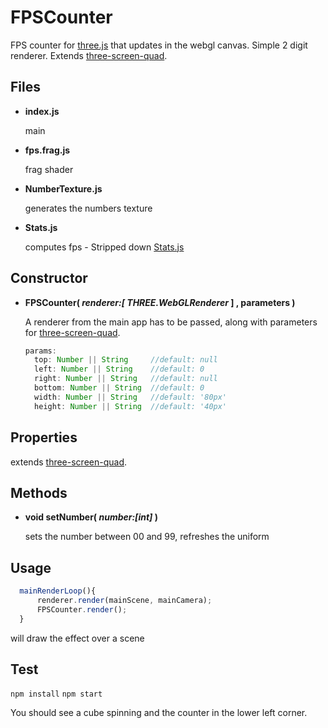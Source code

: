 # FPSCounter

FPS counter for [three.js](https://github.com/mrdoob/three.js/) that updates in the webgl canvas. Simple 2 digit renderer. Extends [three-screen-quad](https://www.npmjs.com/package/three-screen-quad).


## Files

* **index.js**

  main

* **fps.frag.js**

  frag shader


* **NumberTexture.js**

  generates the numbers texture

* **Stats.js**

  computes fps - Stripped down [Stats.js](https://github.com/mrdoob/stats.js/)



## Constructor

* **FPSCounter( *renderer:[ THREE.WebGLRenderer* ] , parameters )**

  A renderer from the main app has to be passed, along with parameters for [three-screen-quad](https://www.npmjs.com/package/three-screen-quad).
  ```javascript
  params:
    top: Number || String     //default: null
    left: Number || String    //default: 0
    right: Number || String   //default: null
    bottom: Number || String  //default: 0
    width: Number || String   //default: '80px'
    height: Number || String  //default: '40px'
  ```

## Properties

extends [three-screen-quad](https://www.npmjs.com/package/three-screen-quad).


## Methods

* **void setNumber( *number:[int]* )**

  sets the number between 00 and 99, refreshes the uniform
  
## Usage

  ```javascript
    mainRenderLoop(){
    	renderer.render(mainScene, mainCamera);
    	FPSCounter.render();
    }
  ```

  will draw the effect over a scene 


## Test

`npm install`
`npm start`

You should see a cube spinning and the counter in the lower left corner.

